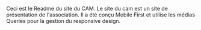 Ceci est le Readme du site du CAM. Le site du cam est un site de présentation de l'association. Il a été conçu Mobile First et utilise les médias Queries pour la gestion du responsive design.
